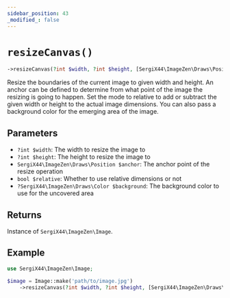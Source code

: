 ```yaml
---
sidebar_position: 43
_modified_: false
---
```

# `resizeCanvas()`

```php
->resizeCanvas(?int $width, ?int $height, [SergiX44\ImageZen\Draws\Position $anchor = SergiX44\ImageZen\Draws\Position::CENTER], [bool $relative = false], [?SergiX44\ImageZen\Draws\Color $background = null]): SergiX44\ImageZen\Image
```
Resize the boundaries of the current image to given width and height. An anchor can be defined to determine from what point of the image the resizing is going to happen. Set the mode to relative to add or subtract the given width or height to the actual image dimensions. You can also pass a background color for the emerging area of the image.

## Parameters

- `?int $width`: The width to resize the image to
- `?int $height`: The height to resize the image to
- `SergiX44\ImageZen\Draws\Position $anchor`: The anchor point of the resize operation
- `bool $relative`: Whether to use relative dimensions or not
- `?SergiX44\ImageZen\Draws\Color $background`: The background color to use for the uncovered area


## Returns

Instance of `SergiX44\ImageZen\Image`.

## Example

```php
use SergiX44\ImageZen\Image;

$image = Image::make('path/to/image.jpg')
    ->resizeCanvas(?int $width, ?int $height, [SergiX44\ImageZen\Draws\Position $anchor = SergiX44\ImageZen\Draws\Position::CENTER], [bool $relative = false], [?SergiX44\ImageZen\Draws\Color $background = null]);

```
